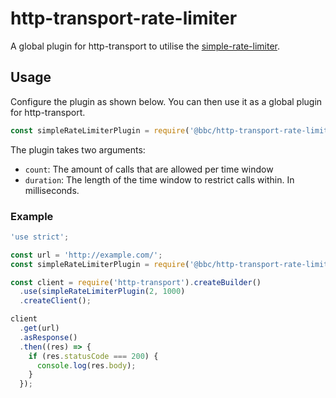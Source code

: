 # http-transport-rate-limiter
A global plugin for http-transport to utilise the [simple-rate-limiter](https://github.com/xavi-/node-simple-rate-limiter).

## Usage

Configure the plugin as shown below. You can then use it as a global plugin for http-transport.
```js
const simpleRateLimiterPlugin = require('@bbc/http-transport-rate-limiter')(count, duration);
```

The plugin takes two arguments:
- `count`: The amount of calls that are allowed per time window
- `duration`: The length of the time window to restrict calls within. In milliseconds.

### Example

```js
'use strict';

const url = 'http://example.com/';
const simpleRateLimiterPlugin = require('@bbc/http-transport-rate-limiter');

const client = require('http-transport').createBuilder()
  .use(simpleRateLimiterPlugin(2, 1000)
  .createClient();

client
  .get(url)
  .asResponse()
  .then((res) => {
    if (res.statusCode === 200) {
      console.log(res.body);
    }
  });
```

